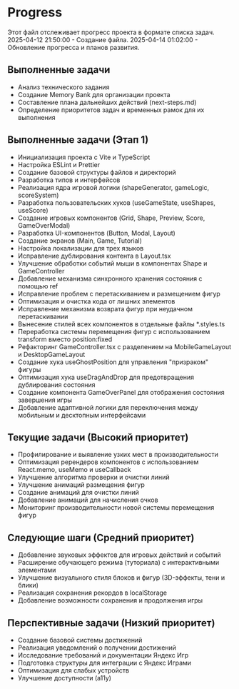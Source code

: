 # Progress

Этот файл отслеживает прогресс проекта в формате списка задач.
2025-04-12 21:50:00 - Создание файла.
2025-04-14 01:02:00 - Обновление прогресса и планов развития.

## Выполненные задачи

* Анализ технического задания
* Создание Memory Bank для организации проекта
* Составление плана дальнейших действий (next-steps.md)
* Определение приоритетов задач и временных рамок для их выполнения

## Выполненные задачи (Этап 1)
* Инициализация проекта с Vite и TypeScript
* Настройка ESLint и Prettier
* Создание базовой структуры файлов и директорий
* Разработка типов и интерфейсов
* Реализация ядра игровой логики (shapeGenerator, gameLogic, scoreSystem)
* Разработка пользовательских хуков (useGameState, useShapes, useScore)
* Создание игровых компонентов (Grid, Shape, Preview, Score, GameOverModal)
* Разработка UI-компонентов (Button, Modal, Layout)
* Создание экранов (Main, Game, Tutorial)
* Настройка локализации для трех языков
* Исправление дублирования контента в Layout.tsx
* Улучшение обработки событий мыши в компонентах Shape и GameController
* Добавление механизма синхронного хранения состояния с помощью ref
* Исправление проблем с перетаскиванием и размещением фигур
* Оптимизация и очистка кода от лишних элементов
* Исправление механизма возврата фигур при неудачном перетаскивании
* Вынесение стилей всех компонентов в отдельные файлы *.styles.ts
* Переработка системы перемещения фигур с использованием transform вместо position:fixed
* Рефакторинг GameController.tsx с разделением на MobileGameLayout и DesktopGameLayout
* Создание хука useGhostPosition для управления "призраком" фигуры
* Оптимизация хука useDragAndDrop для предотвращения дублирования состояния
* Создание компонента GameOverPanel для отображения состояния завершения игры
* Добавление адаптивной логики для переключения между мобильным и десктопным интерфейсами
## Текущие задачи (Высокий приоритет)

* Профилирование и выявление узких мест в производительности
* Оптимизация ререндеров компонентов с использованием React.memo, useMemo и useCallback
* Улучшение алгоритма проверки и очистки линий
* Улучшение анимаций размещения фигур
* Создание анимаций для очистки линий
* Добавление анимаций для начисления очков
* Мониторинг производительности новой системы перемещения фигур

## Следующие шаги (Средний приоритет)

* Добавление звуковых эффектов для игровых действий и событий
* Расширение обучающего режима (туториала) с интерактивными элементами
* Улучшение визуального стиля блоков и фигур (3D-эффекты, тени и блики)
* Реализация сохранения рекордов в localStorage
* Добавление возможности сохранения и продолжения игры

## Перспективные задачи (Низкий приоритет)

* Создание базовой системы достижений
* Реализация уведомлений о получении достижений
* Исследование требований и документации Яндекс Игр
* Подготовка структуры для интеграции с Яндекс Играми
* Оптимизация для слабых устройств
* Улучшение доступности (a11y)